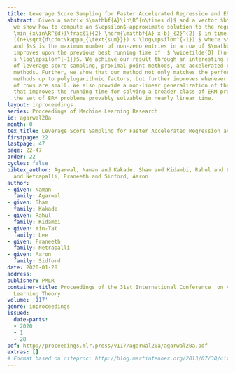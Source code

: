 ```yaml
---
title: Leverage Score Sampling for Faster Accelerated Regression and ERM
abstract: Given a matrix $\mathbf{A}\in\R^{n\times d}$ and a vector $b\in\R^{d}$,
  we show how to compute an $\epsilon$-approximate solution to the regression problem  $
  \min_{x\in\R^{d}}\frac{1}{2} \norm{\mathbf{A} x-b}_{2}^{2} $ in time $ \widetilde{O}
  ((n+\sqrt{d\cdot\kappa_{\text{sum}}}) s \log\epsilon^{-1}) $ where $\kappa_{\text{sum}}=\tr\left(\mathbf{A}^{\top}\mathbf{A}\right)/\lambda_{\min}(\mathbf{A}^{\top}\mathbf{A})$
  and $s$ is the maximum number of non-zero entries in a row of $\mathbf{A}$. This
  improves upon the previous best running time of  $ \widetilde{O} ((n+\sqrt{n \cdot\kappa_{\text{sum}}})
  s \log\epsilon^{-1})$. We achieve our result through an interesting combination
  of leverage score sampling, proximal point methods, and accelerated coordinate descent
  methods. Further, we show that our method not only matches the performance of previous
  methods up to polylogarithmic factors, but further improves whenever leverage scores
  of rows are small. We also provide a non-linear generalization of these results
  that improves the running time for solving a broader class of ERM problems and expands
  the set of ERM problems provably solvable in nearly linear time.
layout: inproceedings
series: Proceedings of Machine Learning Research
id: agarwal20a
month: 0
tex_title: Leverage Score Sampling for Faster Accelerated Regression and ERM
firstpage: 22
lastpage: 47
page: 22-47
order: 22
cycles: false
bibtex_author: Agarwal, Naman and Kakade, Sham and Kidambi, Rahul and Lee, Yin-Tat
  and Netrapalli, Praneeth and Sidford, Aaron
author:
- given: Naman
  family: Agarwal
- given: Sham
  family: Kakade
- given: Rahul
  family: Kidambi
- given: Yin-Tat
  family: Lee
- given: Praneeth
  family: Netrapalli
- given: Aaron
  family: Sidford
date: 2020-01-28
address: 
publisher: PMLR
container-title: Proceedings of the 31st International Conference  on Algorithmic
  Learning Theory
volume: '117'
genre: inproceedings
issued:
  date-parts:
  - 2020
  - 1
  - 28
pdf: http://proceedings.mlr.press/v117/agarwal20a/agarwal20a.pdf
extras: []
# Format based on citeproc: http://blog.martinfenner.org/2013/07/30/citeproc-yaml-for-bibliographies/
---
```

